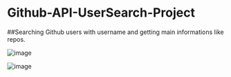 # Github-API-UserSearch-Project
##Searching Github users with username and getting main informations like repos.

![image](https://user-images.githubusercontent.com/107218478/184904397-65225176-da15-4808-8b84-8c23500c1614.png)

![image](https://user-images.githubusercontent.com/107218478/184904686-bbc7561b-74b7-4484-9157-96366f4bad26.png)


